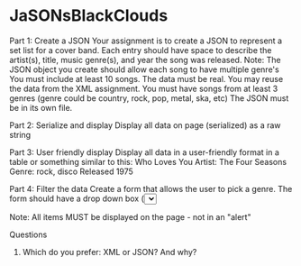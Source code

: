 # JaSONsBlackClouds

Part 1:  Create a JSON
Your assignment is to create a JSON to represent a set list for a cover band.  Each entry should 
have space to describe the artist(s), title, music genre(s), and year the song was released.
Note:  The JSON object you create should allow each song to have multiple genre's 
You must include at least 10 songs. The data must be real.  You may reuse the data from the XML 
assignment.  You must have songs from at least 3 genres (genre could be country, rock, pop, 
metal, ska, etc)
The JSON must be in its own file.

Part 2: Serialize and display
Display all data on page (serialized) as a raw string

Part 3: User friendly display 
Display all data in a user-friendly format in a table or something similar to this: 
Who Loves You
Artist: The Four Seasons
Genre: rock, disco
Released 1975

Part 4: Filter the data
Create a form that allows the user to pick a genre.  The form should have a drop down box 
(<select>) listing the possible genres plus a button labeled "Filter".  You must provide a choice of 
only the genres that are in the set list.  
When the user clicks the button, display only song titles from the selected genre in a user friendly 
format.
  
Note:  All items MUST be displayed on the page - not in an "alert"
  
Questions
1. Which do you prefer:  XML or JSON? And why?
